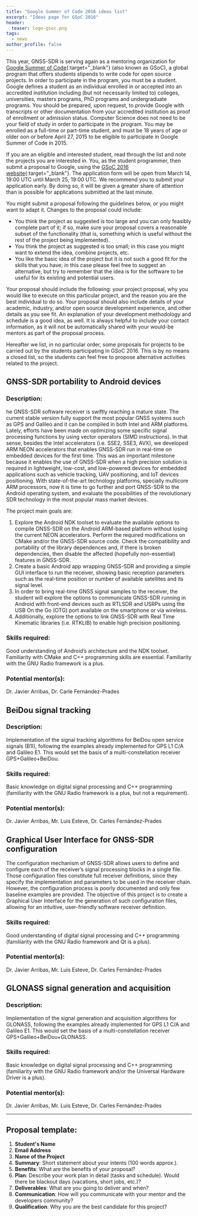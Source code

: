 ```yaml
---
title: "Google Summer of Code 2016 ideas list"
excerpt: "Ideas page for GSoC 2016"
header:
  teaser: logo-gsoc.png
tags:
  - news
author_profile: false
---
```


This year, GNSS-SDR is serving again as a mentoring organization for [Google Summer of Code](https://developers.google.com/open-source/gsoc/){:target="_blank"} (also known as GSoC), a global program that offers students stipends to write code for open source projects. In order to participate in the program, you must be a student. Google defines a student as an individual enrolled in or accepted into an accredited institution including (but not necessarily limited to) colleges, universities, masters programs, PhD programs and undergraduate programs. You should be prepared, upon request, to provide Google with transcripts or other documentation from your accredited institution as proof of enrollment or admission status. Computer Science does not need to be your field of study in order to participate in the program. You may be enrolled as a full-time or part-time student, and must be 18 years of age or older oon or before April 27, 2015 to be eligible to participate in Google Summer of Code in 2015.

If you are an eligible and interested student, read through the list and note the projects you are interested in. You, as the student programmer, then submit a proposal to Google, using the [GSoC 2016 website](https://summerofcode.withgoogle.com/){:target="_blank"}. The application form will be open from March 14, 19:00 UTC until March 25, 19:00 UTC. We recommend you to submit your application early. By doing so, it will be given a greater share of attention than is possible for applications submitted at the last minute.

You might submit a proposal following the guidelines below, or you might want to adapt it. Changes to the proposal could include:

  * You think the project as suggested is too large and you can only feasibly complete part of it; if so, make sure your proposal covers a reasonable subset of the functionality (that is, something which is useful without the rest of the project being implemented).
  * You think the project as suggested is too small; in this case you might want to extend the idea, combine projects, etc.
  * You like the basic idea of the project but it is not such a good fit for the skills that you have; in this case please feel free to suggest an alternative, but try to remember that the idea is for the software to be useful for its existing and potential users.

Your proposal should include the following: your project proposal, why you would like to execute on this particular project, and the reason you are the best individual to do so. Your proposal should also include details of your academic, industry, and/or open source development experience, and other details as you see fit. An explanation of your development methodology and schedule is a good idea, as well. It is always helpful to include your contact information, as it will not be automatically shared with your would-be mentors as part of the proposal process.

Hereafter we list, in no particular order, some proposals for projects to be carried out by the students participating in GSoC 2016. This is by no means a closed list, so the students can feel free to propose alternative activities related to the project.



## GNSS-SDR portability to Android devices

### Description:

he GNSS-SDR software receiver is swiftly reaching a mature state. The current stable version fully support the most popular GNSS systems such as GPS and Galileo and it can be compiled in both Intel and ARM platforms. Lately, efforts have been made on optimizing some specific signal processing functions by using vector operators (SIMD instructions). In that sense, besides the Intel accelerators (i.e. SSE2, SSE3, AVX), we developed ARM NEON accelerators that enables GNSS-SDR run in real-time on embedded devices for the first time. This was an important milestone because it enables the use of GNSS-SDR when a high precision solution is required in lightweight, low-cost, and low-powered devices for embedded applications such as vehicle tracking, UAV positioning, and IoT devices positioning. With state-of-the-art technology platforms, specially multicore ARM processors, now it is time to go further and port GNSS-SDR to the Android operating system, and evaluate the possibilities of the revolutionary SDR technology in the most popular mass market devices.

The project main goals are:

  1. Explore the Android NDK toolset to evaluate the available options to compile GNSS-SDR on the Android ARM-based platform without losing the current NEON accelerators. Perform the required modifications on CMake and/or the GNSS-SDR source code. Check the compatibility and portability of the library dependences and, if there is broken dependencies, then disable the affected (hopefully non-essential) features in GNSS-SDR.
  2. Create a basic Android app wrapping GNSS-SDR and providing a simple GUI interface to run the receiver, showing basic reception parameters such as the real-time position or number of available satellites and its signal level.
  3. In order to bring real-time GNSS signal samples to the receiver, the student will explore the options to communicate GNSS-SDR running in Android with front-end devices such as RTLSDR and USRPs using the USB On the Go (OTG) port available on the smartphone or via wireless.
  4. Additionally, explore the options to link GNSS-SDR with Real Time Kinematic libraries (i.e. RTKLIB) to enable high precision positioning.

### Skills required:

Good understanding of Android’s architecture and the NDK toolset. Familiarity with CMake and C++ programming skills are essential. Familiarity with the GNU Radio framework is a plus.

### Potential mentor(s):

Dr. Javier Arribas, Dr. Carle Fern&aacute;ndez-Prades



## BeiDou signal tracking

### Description:

Implementation of the signal tracking algorithms for BeiDou open service signals (B1I), following the examples already implemented for GPS L1 C/A and Galileo E1. This would set the basis of a multi-constellation receiver GPS+Galileo+BeiDou.

### Skills required:

Basic knowledge on digital signal processing and C++ programming (familiarity with the GNU Radio framework is a plus, but not a requirement).

### Potential mentor(s):

Dr. Javier Arribas, Mr. Luis Esteve, Dr. Carles Fern&aacute;ndez-Prades

## Graphical User Interface for GNSS-SDR configuration

The configuration mechanism of GNSS-SDR allows users to define and configure each of the receiver’s signal processing blocks in a single file. Those configuration files constitute full receiver definitions, since they specify the implementation and parameters to be used in the receiver chain. However, the configuration process is poorly documented and only few baseline examples are provided. The objective of this project is to create a Graphical User Interface for the generation of such configuration files, allowing for an intuitive, user-friendly software receiver definition.

### Skills required:

Good understanding of digital signal processing and C++ programming (familiarity with the GNU Radio framework and Qt is a plus).

### Potential mentor(s):

Dr. Javier Arribas, Mr. Luis Esteve, Dr. Carles Fern&aacute;ndez-Prades


## GLONASS signal generation and acquisition

### Description:

Implementation of the signal generation and acquisition algorithms for GLONASS, following the examples already implemented for GPS L1 C/A and Galileo E1. This would set the basis of a multi-constellation receiver GPS+Galileo+BeiDou+GLONASS.


### Skills required:

Basic knowledge on digital signal processing and C++ programming (familiarity with the GNU Radio framework and/or the Universal Hardware Driver is a plus).

### Potential mentor(s):

Dr. Javier Arribas, Mr. Luis Esteve, Dr. Carles Fern&aacute;ndez-Prades


--------


## Proposal template:

  1. **Student's Name**
  2. **Email Address**
  3. **Name of the Project**
  4. **Summary**: Short statement about your intents (100 words approx.).
  5. **Benefits**: What are the benefits of your proposal?
  6. **Plan**: Describe your work plan in detail (tasks and schedule). Would there be blackout days (vacations, short jobs, etc.)?
  7. **Deliverables**: What are you going to deliver and when?
  8. **Communication**: How will you communicate with your mentor and the developers community?
  9. **Qualification**: Why you are the best candidate for this project?
